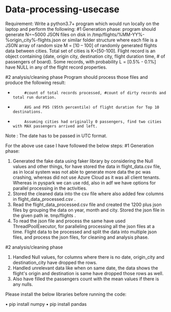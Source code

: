 # Data-processing-usecase
Requirement:
Write a python3.7+ program which would run locally on the laptop and perform the following:
#1 Generation phase: 
program should generate N=~5000 JSON files on disk in /tmp/flights/%MM-YY%-%origin_city%-flights.json or similar folder structure where each file is a JSON array of random size M = [10 – 100] of randomly generated flights data between cities. 
Total set of cities is K=[50-100].  Flight record is an object containing {date, origin city, destination city, flight duration time, # of passengers of board}. Some records, with probability L = [0.5% - 0.1%] have NULL in any of the flight record properties. 
 
#2 analysis/cleaning phase
Program should process those files and produce the following result: 
-          #count of total records processed, #count of dirty records and total run duration. 
-          AVG and P95 (95th percentile) of flight duration for Top 10 destinations. 
-          Assuming cities had originally 0 passengers, find two cities with MAX passengers arrived and left. 

Note : The date has to be passed in UTC format.

For the above use case I have followed the below steps:
#1 Generation phase:
1.  Generated the fake data using faker library by considering the Null values and other things, for have stored the data in flight_data.csv file, as in local system was not able to generate more data the pc was crashing, whereas did not use Azure Cloud as it was all client tenants. Whereas in pyspark we can use rdd, also in adf we have options for parallel processing in the activities.
2.	Stored the cleaned data into the csv file where also added few columns in flight_data_processed.csv .
3.  Read the flight_data_processed.csv file and created the 1200 plus json files by grouping the data on year, month and city. Stored the json file in the given path ie. tmp/flights .
4.  To read the json file and process the same have used ThreadPoolExecutor, for paralleling processing all the json files at a time.
Flight data to be processed and split the data into multiple json files, and process the json files, for cleaning and analysis phase.

#2 analysis/cleaning phase
1. Handled Null values, for columns where there is no date, origin_city and destination_city have dropped the rows.
2. Handled unrelevant data like when on same date, the data shows the flight's origin and destination is same have dropped those rows as well.
3. Also have filled the passengers count with the mean values if there is any nulls.

Please install the below libraries before running the code:

•	pip install numpy
•	pip install pandas
